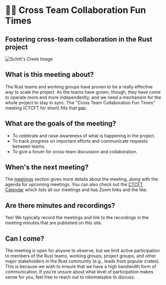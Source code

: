 # 👋🏽 Cross Team Collaboration Fun Times

## Fostering cross-team collaboration in the Rust project

![Schitt's Creek Image](https://media.giphy.com/media/WvHYe1cYwxpraclL4B/source.gif)

## What is this meeting about?

The Rust teams and working groups have proven to be a really effective way to scale the project. As the teams have grown, though, they have come to operate more and more independently, and we need a mechanism for the whole project to stay in sync. The "Cross Team Collaboration Fun Times" meeting (CTCFT for short) fills that gap.

## What are the goals of the meeting?

* To celebrate and raise awareness of what is happening in the project.
* To track progress on important efforts and communicate requests between teams.
* To give a forum for cross-team discussion and collaboration.

## When's the next meeting?

The [meetings](./meetings.md) section gives more details about the meeting, along with the agenda for upcoming meetings. You can also check out the [CTCFT Calendar] which lists all our meetings and has Zoom links and the like.

## Are there minutes and recordings?

Yes! We typically record the meetings and link to the recordings in the meeting minutes that are published on this site.

## Can I come?

The meeting is open for anyone to observe, but we limit active participation to members of the Rust teams, working groups, project groups, and other major stakeholders in the Rust community (e.g., leads from popular crates). This is because we wish to ensure that we have a high bandwidth form of communication. If you're unsure about what level of participation makes sense for you, feel free to reach out to nikomatsakis to discuss.

[CTCFT Calendar]: https://calendar.google.com/calendar/embed?src=7n0vvoqfe0kbnk6i04uiu52t30%40group.calendar.google.com&ctz=America%2FNew_York
